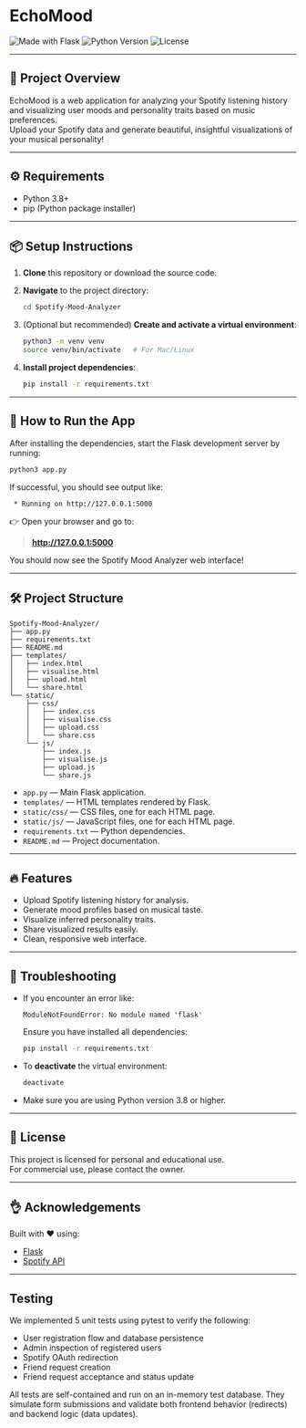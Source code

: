 # EchoMood

![Made with Flask](https://img.shields.io/badge/Made%20with-Flask-blue)
![Python Version](https://img.shields.io/badge/Python-3.8%2B-blue)
![License](https://img.shields.io/badge/License-Personal%20Use-lightgrey)

---

## 🎵 Project Overview

EchoMood is a web application for analyzing your Spotify listening history and visualizing user moods and personality traits based on music preferences.  
Upload your Spotify data and generate beautiful, insightful visualizations of your musical personality!

---

## ⚙️ Requirements

- Python 3.8+
- pip (Python package installer)

---

## 📦 Setup Instructions

1. **Clone** this repository or download the source code.

2. **Navigate** to the project directory:
   ```bash
   cd Spotify-Mood-Analyzer
   ```

3. (Optional but recommended) **Create and activate a virtual environment**:
   ```bash
   python3 -m venv venv
   source venv/bin/activate   # For Mac/Linux
   ```

4. **Install project dependencies**:
   ```bash
   pip install -r requirements.txt
   ```

---

## 🚀 How to Run the App

After installing the dependencies, start the Flask development server by running:

```bash
python3 app.py
```

If successful, you should see output like:

```
 * Running on http://127.0.0.1:5000
```

👉 Open your browser and go to:

> **http://127.0.0.1:5000**

You should now see the Spotify Mood Analyzer web interface!

---

## 🛠️ Project Structure

```
Spotify-Mood-Analyzer/
├── app.py
├── requirements.txt
├── README.md
├── templates/
│   ├── index.html
│   ├── visualise.html
│   ├── upload.html
│   └── share.html
└── static/
    ├── css/
    │   ├── index.css
    │   ├── visualise.css
    │   ├── upload.css
    │   └── share.css
    └── js/
        ├── index.js
        ├── visualise.js
        ├── upload.js
        └── share.js
```

- `app.py` — Main Flask application.
- `templates/` — HTML templates rendered by Flask.
- `static/css/` — CSS files, one for each HTML page.
- `static/js/` — JavaScript files, one for each HTML page. 
- `requirements.txt` — Python dependencies.
- `README.md` — Project documentation.

---

## 🔥 Features

- Upload Spotify listening history for analysis.
- Generate mood profiles based on musical taste.
- Visualize inferred personality traits.
- Share visualized results easily.
- Clean, responsive web interface.

---

## 🐛 Troubleshooting

- If you encounter an error like:
  ```
  ModuleNotFoundError: No module named 'flask'
  ```
  Ensure you have installed all dependencies:

  ```bash
  pip install -r requirements.txt
  ```

- To **deactivate** the virtual environment:
  ```bash
  deactivate
  ```

- Make sure you are using Python version 3.8 or higher.

---

## 📜 License

This project is licensed for personal and educational use.  
For commercial use, please contact the owner.

---

## 👌 Acknowledgements

Built with ❤️ using:
- [Flask](https://flask.palletsprojects.com/)
- [Spotify API](https://developer.spotify.com/documentation/web-api/)

---

## Testing
We implemented 5 unit tests using pytest to verify the following:

- User registration flow and database persistence
- Admin inspection of registered users
- Spotify OAuth redirection
- Friend request creation
- Friend request acceptance and status update

All tests are self-contained and run on an in-memory test database. They simulate form submissions and validate both frontend behavior (redirects) and backend logic (data updates).
